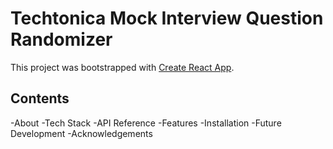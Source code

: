 # Techtonica Mock Interview Question Randomizer

This project was bootstrapped with [Create React App](https://github.com/facebook/create-react-app).

## Contents

-About
-Tech Stack
-API Reference
-Features
-Installation
-Future Development
-Acknowledgements


